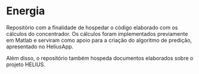 # Energia

Repositório com a finalidade de hospedar o código elaborado com os cálculos do concentrador. Os cálculos foram implementados previamente em Matlab e serviram como apoio para a criação do algoritmo de predição, apresentado no HeliusApp. 

Além disso, o repositório também hospeda documentos elaborados sobre o projeto HELIUS.
